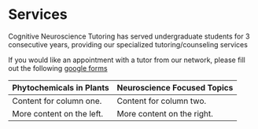 # Services

Cognitive Neuroscience Tutoring has served undergraduate students for 3 consecutive years, providing our specialized tutoring/counseling services

If you would like an appointment with a tutor from our network, please fill out the following [google forms](https://docs.google.com/forms/d/1BK7aMDuBzLApmF6-cGmR_GRqJyyRcwH9bcVB_C3fgYg/edit)

| Phytochemicals in Plants      | Neuroscience Focused Topics   |
|-------------------------------|-------------------------------|
| Content for column one.       | Content for column two.       |
| More content on the left.     | More content on the right.    |

